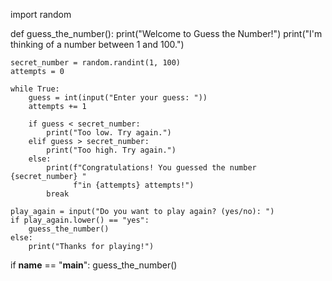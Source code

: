import random

def guess_the_number():
    print("Welcome to Guess the Number!")
    print("I'm thinking of a number between 1 and 100.")

    secret_number = random.randint(1, 100)
    attempts = 0

    while True:
        guess = int(input("Enter your guess: "))
        attempts += 1

        if guess < secret_number:
            print("Too low. Try again.")
        elif guess > secret_number:
            print("Too high. Try again.")
        else:
            print(f"Congratulations! You guessed the number {secret_number} "
                  f"in {attempts} attempts!")
            break

    play_again = input("Do you want to play again? (yes/no): ")
    if play_again.lower() == "yes":
        guess_the_number()
    else:
        print("Thanks for playing!")

if __name__ == "__main__":
    guess_the_number()
